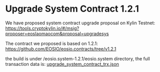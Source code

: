 # Upgrade System Contract 1.2.1

We have proposed system contract upgrade proposal on Kylin Testnet: https://tools.cryptokylin.io/#/msig?proposer=eoslaomaocom&proposal=upgradesys

The contract we proposed is based on 1.2.1: https://github.com/EOSIO/eosio.contracts/tree/v1.2.1

the build is under /eosio.system-1.2.1/eosio.system directory, the full transaction data is: [upgrade_system_contract_trx.json](./upgrade_system_contract_trx.json)
